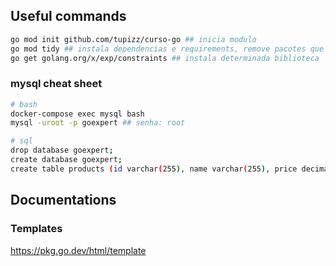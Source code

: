 ## Useful commands

````bash
go mod init github.com/tupizz/curso-go ## inicia modulo
go mod tidy ## instala dependencias e requirements, remove pacotes que não estamos utilizandos
go get golang.org/x/exp/constraints ## instala determinada biblioteca
````

### mysql cheat sheet

```bash
# bash 
docker-compose exec mysql bash
mysql -uroot -p goexpert ## senha: root

# sql
drop database goexpert;
create database goexpert;
create table products (id varchar(255), name varchar(255), price decimal(10,2), primary key (id))
```

## Documentations

### Templates
https://pkg.go.dev/html/template